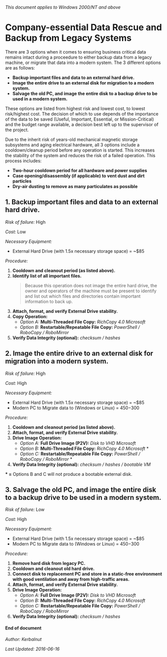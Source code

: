 
*This document applies to Windows 2000/NT and above*

# Company-essential Data Rescue and Backup from Legacy Systems

There are 3 options when it comes to ensuring business critical data remains intact during a proceedure to either backup data from a legacy machine, or migrate that data into a modern system. The 3 different options are as follows:

 - **Backup important files and data to an external hard drive.**
 - **Image the entire drive to an external disk for migration to a modern system.**
 - **Salvage the old PC, and image the entire disk to a backup drive to be used in a modern system.**

These options are listed from highest risk and lowest cost, to lowest risk/highest cost. The decision of which to use depends of the importance of the data to be saved (Useful, Important, Essential, or Mission-Critical) and the budget range available, a decision best left up to the supervisor of the project.

Due to the inherit risk of years-old mechanical magnetic storage subsystems and aging electrical hardware, all 3 options include a cooldown/cleanup period before any operation is started. This increases the stability of the system and reduces the risk of a failed operation. This process includes:

 - **Two-hour cooldown period for all hardware and power supplies**
 - **Case opening/disassembly (if applicable) to vent dust and dirt particles**
 - **Dry-air dusting to remove as many particulates as possible**

## 1. Backup important files and data to an external hard drive.

*Risk of failure:* High

*Cost:* Low

*Necessary Equipment:* 

 - External Hard Drive (with 1.5x necessary storage space) = ~$85

*Procedure:*

 1. **Cooldown and cleanout period (as listed above).**
 2. **Identify list of all important files.**
	 > Because this operation does not image the entire hard drive, the owner and operators of the machine must be present to identify and list out which files and directories contain important information to back up.
 3. **Attach, format, and verify External Drive stability.**
 4. **Copy Operation:**
	 - *Option A:* **Multi-Threaded File Copy:** *RichCopy 4.0 Microsoft*
	 - *Option B:* **Restartable/Repeatable File Copy:** *PowerShell / RoboCopy / RoboMirror*
 5. **Verify Data Integrity (optional):** *checksum / hashes*


## 2. Image the entire drive to an external disk for migration into a modern system.

*Risk of failure:* High

*Cost:* High

*Necessary Equipment:* 

 - External Hard Drive (with 1.5x necessary storage space) = ~$85
 - Modern PC to Migrate data to (Windows or Linux) = $450-$300

*Procedure:*

 1. **Cooldown and cleanout period (as listed above).**
 2. **Attach, format, and verify External Drive stability.**
 3. **Drive Image Operation:**
	 - *Option A:* **Full Drive Image (P2V):** *Disk to VHD Microsoft*
	 - *Option B:* **Multi-Threaded File Copy:** *RichCopy 4.0 Microsoft* \*
	 - *Option C:* **Restartable/Repeatable File Copy:**  *PowerShell / RoboCopy / RoboMirror* \*
 4. **Verify Data Integrity (optional):** *checksum / hashes / bootable VM*


 **\* =** Options B and C will not produce a bootable external disk.  

## 3. Salvage the old PC, and image the entire disk to a backup drive to be used in a modern system. 

*Risk of failure:* Low

*Cost:* High

*Necessary Equipment:* 

 - External Hard Drive (with 1.5x necessary storage space) = ~$85
 - Modern PC to Migrate data to (Windows or Linux) = $450-$300

*Procedure:*

 1. **Remove hard disk from legacy PC.**
 2. **Cooldown and cleanout old hard drive.**
 3. **Connect disk to replacement PC and store in a static-free environment with good ventilation and away from high-traffic areas.**
 4. **Attach, format, and verify External Drive stability.**
 5. **Drive Image Operation:**
	 - *Option A:* **Full Drive Image (P2V):** *Disk to VHD Microsoft*
	 - *Option B:* **Multi-Threaded File Copy:** *RichCopy 4.0 Microsoft*
	 - *Option C:* **Restartable/Repeatable File Copy:**  *PowerShell / RoboCopy / RoboMirror*
 6. **Verify Data Integrity (optional):** *checksum / hashes*

#### End of document ###

*Author: Kerbalnut*

*Last Updated: 2016-06-16*


